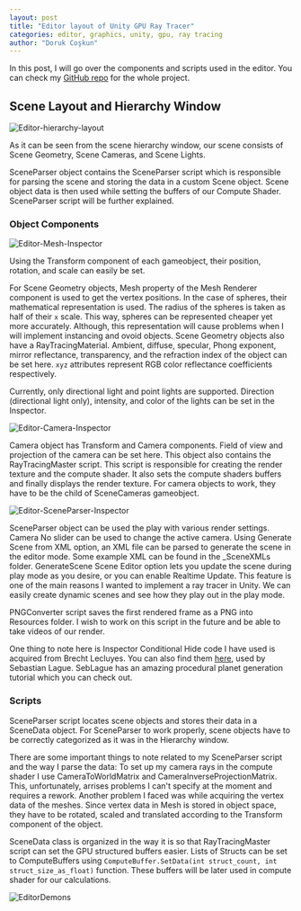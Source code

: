 ```yaml
---
layout: post
title: "Editor layout of Unity GPU Ray Tracer"
categories: editor, graphics, unity, gpu, ray tracing
author: "Doruk Coşkun"
---
```


In this post, I will go over the components and scripts used in the editor. You can check my [GitHub repo](https://github.com/Doruk-Coskun/Unity-Ray-Tracer) for the whole project.

## Scene Layout and Hierarchy Window

![Editor-hierarchy-layout](/assets/screen-shots/Editor-Hierarchy-Layout.png)

As it can be seen from the scene hierarchy window, our scene consists of Scene Geometry, Scene Cameras, and Scene Lights. 

SceneParser object contains the SceneParser script which is responsible for parsing the scene and storing the data in a custom Scene object. Scene object data is then used while setting the buffers of our Compute Shader. SceneParser script will be further explained.

### Object Components

![Editor-Mesh-Inspector](/assets/screen-shots/Editor-Mesh-Inspector.png)

Using the Transform component of each gameobject, their position, rotation, and scale can easily be set. 

For Scene Geometry objects, Mesh property of the Mesh Renderer component is used to get the vertex positions. In the case of spheres, their mathematical representation is used. The radius of the spheres is taken as half of their ```x``` scale. This way, spheres can be represented cheaper yet more accurately. Although, this representation will cause problems when I will implement instancing and ovoid objects. 
Scene Geometry objects also have a RayTracingMaterial. Ambient, diffuse, specular, Phong exponent, mirror reflectance, transparency, and the refraction index of the object can be set here. ```xyz``` attributes represent RGB color reflectance coefficients respectively.

Currently, only directional light and point lights are supported. Direction (directional light only), intensity, and color of the lights can be set in the Inspector.

![Editor-Camera-Inspector](/assets/screen-shots/Editor-Camera-Inspector.png)

Camera object has Transform and Camera components. Field of view and projection of the camera can be set here. This object also contains the RayTracingMaster script. This script is responsible for creating the render texture and the compute shader. It also sets the compute shaders buffers and finally displays the render texture. For camera objects to work, they have to be the child of SceneCameras gameobject.

![Editor-SceneParser-Inspector](/assets/screen-shots/Editor-SceneParser-Inspector.png)

SceneParser object can be used the play with various render settings. Camera No slider can be used to change the active camera. Using Generate Scene from XML option, an XML file can be parsed to generate the scene in the editor mode. Some example XML can be found in the _SceneXMLs folder. GenerateScene Scene Editor option lets you update the scene during play mode as you desire, or you can enable Realtime Update. This feature is one of the main reasons I wanted to implement a ray tracer in Unity. We can easily create dynamic scenes and see how they play out in the play mode.

PNGConverter script saves the first rendered frame as a PNG into Resources folder. I wish to work on this script in the future and be able to take videos of our render.

One thing to note here is Inspector Conditional Hide code I have used is acquired from Brecht Lecluyes. You can also find them [here](https://github.com/SebLague/Procedural-Planets/tree/master/Procedural%20Planet%20Hide%20Editor), used by Sebastian Lague. SebLague has an amazing procedural planet generation tutorial which you can check out.

### Scripts

SceneParser script locates scene objects and stores their data in a SceneData object. For SceneParser to work properly, scene objects have to be correctly categorized as it was in the Hierarchy window. 

There are some important things to note related to my SceneParser script and the way I parse the data: To set up my camera rays in the compute shader I use CameraToWorldMatrix and CameraInverseProjectionMatrix. This, unfortunately, arrises problems I can't specify at the moment and requires a rework. Another problem I faced was while acquiring the vertex data of the meshes. Since vertex data in Mesh is stored in object space, they have to be rotated, scaled and translated according to the Transform component of the object.

SceneData class is organized in the way it is so that RayTracingMaster script can set the GPU structured buffers easier. Lists of Structs can be set to ComputeBuffers using ```ComputeBuffer.SetData(int struct_count, int struct_size_as_float)``` function. These buffers will be later used in compute shader for our calculations.

![EditorDemons](/assets/screen-shots/EditorDemons.gif)
